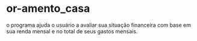 # or-amento_casa
o programa ajuda o usuário a avaliar sua situação financeira com base em sua renda mensal e no total de seus gastos mensais. 
